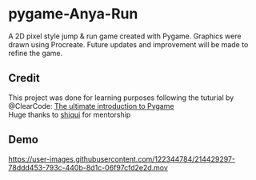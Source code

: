 # pygame-Anya-Run
A 2D pixel style jump &amp; run game created with Pygame. Graphics were drawn using Procreate. 
Future updates and improvement will be made to refine the game. 

## Credit
This project was done for learning purposes following the tuturial by @ClearCode:  [The ultimate introduction to Pygame](https://youtu.be/AY9MnQ4x3zk)  
Huge thanks to [shiqui](https://github.com/shiqui) for mentorship

## Demo 


https://user-images.githubusercontent.com/122344784/214429297-78ddd453-793c-440b-8d1c-06f97cfd2e2d.mov




